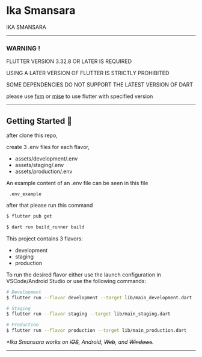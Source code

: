 # Ika Smansara
IKA SMANSARA

---

### WARNING !

FLUTTER VERSION 3.32.8 OR LATER IS REQUIRED

USING A LATER VERSION OF FLUTTER IS STRICTLY PROHIBITED

SOME DEPENDENCIES DO NOT SUPPORT THE LATEST VERSION OF DART

please use [fvm](https://fvm.app/) or [mise](https://mise.jdx.dev/) to use flutter with specified version

---

## Getting Started 🚀

after clone this repo,

create 3 .env files for each flavor,

- assets/development/.env
- assets/staging/.env
- assets/production/.env

An example content of an .env file can be seen in this file

``` .env_example```

after that please run this command

```sh
$ flutter pub get

$ dart run build_runner build
```

This project contains 3 flavors:

- development
- staging
- production

To run the desired flavor either use the launch configuration in VSCode/Android Studio or use the following commands:

```sh
# Development
$ flutter run --flavor development --target lib/main_development.dart

# Staging
$ flutter run --flavor staging --target lib/main_staging.dart

# Production
$ flutter run --flavor production --target lib/main_production.dart
```

_\*Ika Smansara works on ~~iOS~~, Android, ~~Web~~, and ~~Windows~~._

---
